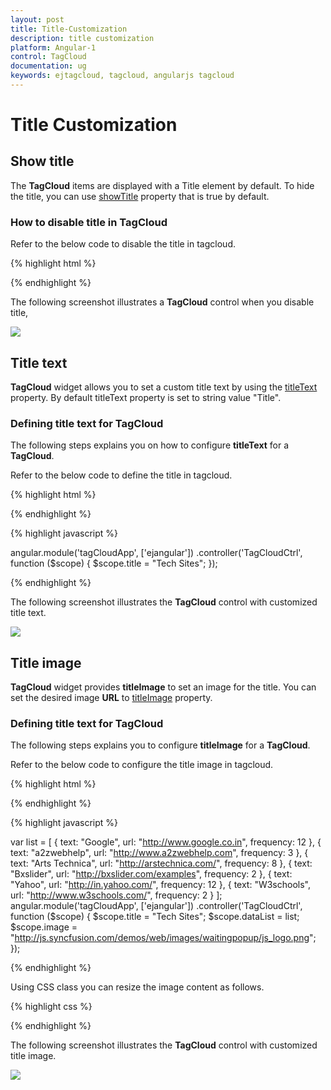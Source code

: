 ```yaml
---
layout: post
title: Title-Customization
description: title customization
platform: Angular-1
control: TagCloud
documentation: ug
keywords: ejtagcloud, tagcloud, angularjs tagcloud
---
```


# Title Customization

## Show title

The **TagCloud** items are displayed with a Title element by default. To hide the title, you can use [showTitle](https://help.syncfusion.com/api/js/ejtagcloud#members:showtitle) property that is true by default.

### How to disable title in TagCloud

Refer to the below code to disable the title in tagcloud.

{% highlight html %}

 <div id="techweblist" ej-tagcloud e-datasource="dataList" e-showtitle="false"></div>

{% endhighlight %}

The following screenshot illustrates a **TagCloud** control when you disable title,

![](/js/TagCloud/Title-Customization_images/Title-Customization_img1.png) 


## Title text

**TagCloud** widget allows you to set a custom title text by using the [titleText](https://help.syncfusion.com/api/js/ejtagcloud#members:titletext) property. By default titleText property is set to string value "Title".

### Defining title text for TagCloud

The following steps explains you on how to configure **titleText** for a **TagCloud**.

Refer to the below code to define the title in tagcloud.

{% highlight html %}

 <div id="techweblist" ej-tagcloud e-datasource="dataList" e-showtitle="true" e-titletext="title"></div>

{% endhighlight %}

{% highlight javascript %}

angular.module('tagCloudApp', ['ejangular'])
.controller('TagCloudCtrl', function ($scope) {
    $scope.title = "Tech Sites";
});

{% endhighlight %}

The following screenshot illustrates the **TagCloud** control with customized title text.

![](/js/TagCloud/Title-Customization_images/Title-Customization_img2.png)


## Title image

**TagCloud** widget provides **titleImage** to set an image for the title. You can set the desired image **URL** to [titleImage](https://help.syncfusion.com/api/js/ejtagcloud#members:titleimage) property.

### Defining title text for TagCloud

The following steps explains you to configure **titleImage** for a **TagCloud**.

Refer to the below code to configure the title image in tagcloud.

{% highlight html %}

<div id="techweblist" ej-tagcloud e-datasource="dataList" e-titleimage="image" e-titletext="title"></div>

{% endhighlight %}

{% highlight javascript %}

var list = [
{ text: "Google", url: "http://www.google.co.in", frequency: 12 },
    { text: "a2zwebhelp", url: "http://www.a2zwebhelp.com", frequency: 3 },
    { text: "Arts Technica", url: "http://arstechnica.com/", frequency: 8 },
    { text: "Bxslider", url: "http://bxslider.com/examples", frequency: 2 },
    { text: "Yahoo", url: "http://in.yahoo.com/", frequency: 12 },
    { text: "W3schools", url: "http://www.w3schools.com/", frequency: 2 }
];
angular.module('tagCloudApp', ['ejangular'])
.controller('TagCloudCtrl', function ($scope) {
    $scope.title = "Tech Sites";
    $scope.dataList = list;
    $scope.image = "http://js.syncfusion.com/demos/web/images/waitingpopup/js_logo.png";
});

{% endhighlight %}

Using CSS class you can resize the image content as follows.

{% highlight css %}

<style type="text/css">

.e-title-img {
    height:35px;
    width:35px;
}

</style>

{% endhighlight %}

The following screenshot illustrates the **TagCloud** control with customized title image.

![](/js/TagCloud/Title-Customization_images/Title-Customization_img3.png)